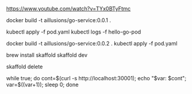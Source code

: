 
https://www.youtube.com/watch?v=TYx0BTyFtmc

docker build -t aillusions/go-service:0.0.1 .

kubectl apply -f pod.yaml
kubectl logs -f hello-go-pod

docker build -t aillusions/go-service:0.0.2 .
kubectl apply -f pod.yaml


brew install skaffold
skaffold dev

skaffold delete

while true; do cont=$(curl -s http://localhost:30001); echo "$var: $cont"; var=$((var+1)); sleep 0; done